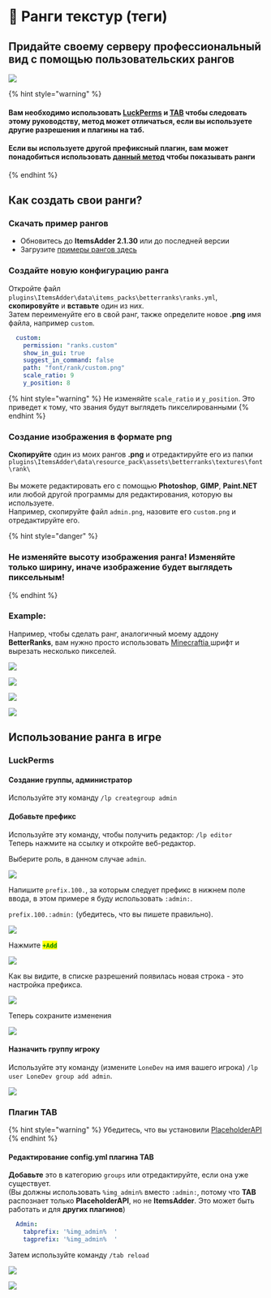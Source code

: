 # 🔖 Ранги текстур (теги)

## Придайте своему серверу профессиональный вид с помощью пользовательских рангов

![](<../../.gitbook/assets/image (27) (1) (1) (1) (1) (1) (1) (1) (1) (1) (1) (1) (1).png>)

{% hint style="warning" %}
#### Вам необходимо использовать [LuckPerms](https://www.spigotmc.org/resources/luckperms.28140/) и [TAB](https://www.mc-market.org/resources/14009/) чтобы следовать этому руководству, метод может отличаться, если вы используете другие разрешения и плагины на таб.

#### Если вы используете другой префиксный плагин, вам может понадобиться использовать [данный метод](font-images/using-font\_images-emojis-everywhere.md) чтобы показывать ранги
{% endhint %}

## Как создать свои ранги?

### Скачать пример рангов

* Обновитесь до **ItemsAdder 2.1.30** или до последней версии
* Загрузите [примеры рангов здесь ](https://www.spigotmc.org/resources/ranks-betterranks-with-custom-textures-itemsadder-addon.84852/)

### Создайте новую конфигурацию ранга

Откройте файл `plugins\ItemsAdder\data\items_packs\betterranks\ranks.yml`, **скопировуйте** и **вставьте** один из них.\
Затем переименуйте его в свой ранг, также определите новое **.png** имя файла, например `custom`.

```yaml
  custom:
    permission: "ranks.custom"
    show_in_gui: true
    suggest_in_command: false
    path: "font/rank/custom.png"
    scale_ratio: 9
    y_position: 8
```

{% hint style="warning" %}
Не изменяйте `scale_ratio` и `y_position`. Это приведет к тому, что звания будут выглядеть пикселированными
{% endhint %}

### Создание изображения в формате png

**Скопируйте** один из моих рангов **.png** и отредактируйте его из папки `plugins\ItemsAdder\data\resource_pack\assets\betterranks\textures\font\rank\` \
\
Вы можете редактировать его с помощью **Photoshop**, **GIMP**, **Paint.NET** или любой другой программы для редактирования, которую вы используете.\
Например, скопируйте файл `admin.png`, назовите его `custom.png` и отредактируйте его.

{% hint style="danger" %}
### Не изменяйте высоту изображения ранга! Изменяйте только ширину, иначе изображение будет выглядеть пиксельным!
{% endhint %}

### Example:

Например, чтобы сделать ранг, аналогичный моему аддону **BetterRanks**, вам нужно просто использовать [Minecraftia ](https://www.dafont.com/andrew-tyler.d2526)шрифт и вырезать несколько пикселей.

![](<../../.gitbook/assets/image (36).png>)

![](<../../.gitbook/assets/image (37).png>)

![](<../../.gitbook/assets/image (38).png>)

![](<../../.gitbook/assets/image (39).png>)

## Использование ранга в игре

### LuckPerms

#### Создание группы, администратор

Используйте эту команду `/lp creategroup admin`

#### Добавьте префикс

Используйте эту команду, чтобы получить редактор: `/lp editor`\
Теперь нажмите на ссылку и откройте веб-редактор.

Выберите роль, в данном случае `admin`.

![](<../../.gitbook/assets/image (77).png>)

Напишите `prefix.100.`, за которым следует префикс в нижнем поле ввода, в этом примере я буду использовать `:admin:`.

&#x20;`prefix.100.:admin:` (убедитесь, что вы пишете правильно).

![](<../../.gitbook/assets/image (80) (1).png>)

Нажмите <mark style="color:green;">**`+Add`**</mark>

![](<../../.gitbook/assets/image (74) (1).png>)

Как вы видите, в списке разрешений появилась новая строка - это настройка префикса.

![](<../../.gitbook/assets/image (70).png>)

Теперь сохраните изменения

![](<../../.gitbook/assets/image (44).png>)

#### Назначить группу игроку

Используйте эту команду (измените `LoneDev` на имя вашего игрока) `/lp user LoneDev group add admin`.

![](<../../.gitbook/assets/immagine (40).png>)

### Плагин TAB

{% hint style="warning" %}
Убедитесь, что вы установили [PlaceholderAPI](font-images/using-font\_images-emojis-everywhere.md)
{% endhint %}

#### Редактирование config.yml плагина TAB

**Добавьте** это в категорию `groups` или отредактируйте, если она уже существует.\
(Вы должны использовать `%img_admin%` вместо `:admin:`, потому что **TAB** распознает только **PlaceholderAPI**, но не **ItemsAdder**. Это может быть работать и для **других плагинов**)

```yaml
  Admin:
    tabprefix: '%img_admin%  '
    tagprefix: '%img_admin%  '
```

Затем используйте команду `/tab reload`

![](<../../.gitbook/assets/immagine (38).png>)

![](<../../.gitbook/assets/immagine (39).png>)
